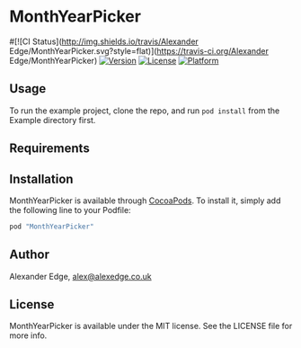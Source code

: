 # MonthYearPicker

#[![CI Status](http://img.shields.io/travis/Alexander Edge/MonthYearPicker.svg?style=flat)](https://travis-ci.org/Alexander Edge/MonthYearPicker)
[![Version](https://img.shields.io/cocoapods/v/MonthYearPicker.svg?style=flat)](http://cocoapods.org/pods/MonthYearPicker)
[![License](https://img.shields.io/cocoapods/l/MonthYearPicker.svg?style=flat)](http://cocoapods.org/pods/MonthYearPicker)
[![Platform](https://img.shields.io/cocoapods/p/MonthYearPicker.svg?style=flat)](http://cocoapods.org/pods/MonthYearPicker)

## Usage

To run the example project, clone the repo, and run `pod install` from the Example directory first.

## Requirements

## Installation

MonthYearPicker is available through [CocoaPods](http://cocoapods.org). To install
it, simply add the following line to your Podfile:

```ruby
pod "MonthYearPicker"
```

## Author

Alexander Edge, alex@alexedge.co.uk

## License

MonthYearPicker is available under the MIT license. See the LICENSE file for more info.
